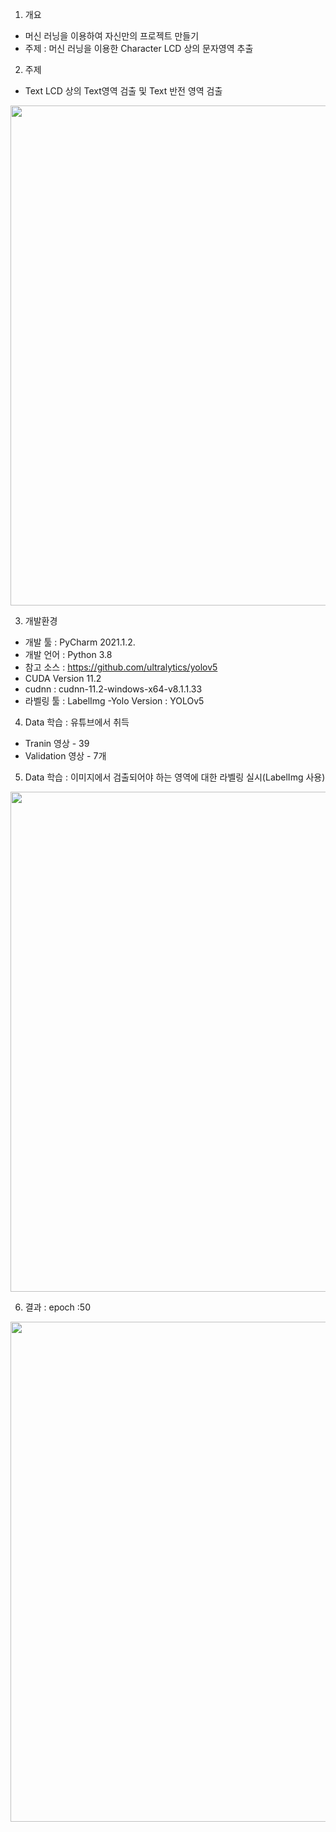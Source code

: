 1. 개요
 - 머신 러닝을 이용하여 자신만의 프로젝트 만들기
 - 주제 : 머신 러닝을 이용한 Character LCD 상의 문자영역 추출

2. 주제
 - Text LCD 상의 Text영역 검출 및 Text 반전 영역 검출
<img src="https://user-images.githubusercontent.com/77335485/201528522-de9fa426-185b-4abc-9442-052e654e6256.png" width="800"> 

3. 개발환경
  - 개발 툴 : PyCharm 2021.1.2.
  - 개발 언어 : Python 3.8
  - 참고 소스 : https://github.com/ultralytics/yolov5
  - CUDA Version 11.2
  - cudnn : cudnn-11.2-windows-x64-v8.1.1.33
  - 라벨링 툴 : LabelImg
  -Yolo Version : YOLOv5

4. Data 학습 : 유튜브에서 취득
  - Tranin 영상 - 39
  - Validation 영상 - 7개
  
5. Data 학습 : 이미지에서 검출되어야 하는 영역에 대한 라벨링 실시(LabelImg 사용)
<img src="https://user-images.githubusercontent.com/77335485/201528677-7464cfe9-75c5-49b3-ae7b-24e1e34df466.png" width="800"> 

6. 결과 : epoch :50
<img src="https://user-images.githubusercontent.com/77335485/201528776-9b163872-bf79-479d-8179-3ee5eb0b7663.png" width="800"> 
